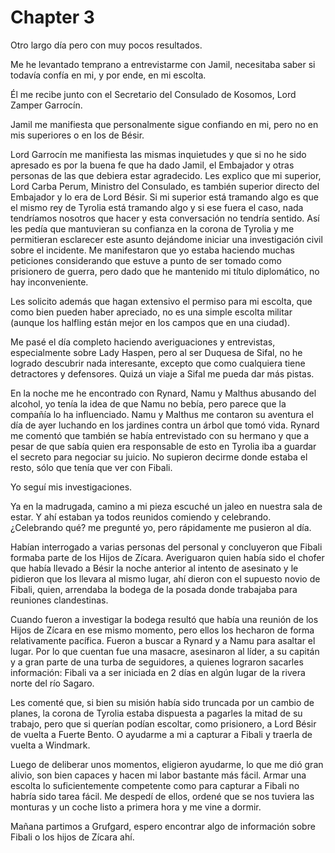 # Chapter 3

Otro largo día pero con muy pocos resultados.

Me he levantado temprano a entrevistarme con Jamil, necesitaba saber si todavía confía en mi, y por ende, en mi escolta.

Él me recibe junto con el Secretario del Consulado de Kosomos, Lord Zamper Garrocín.

Jamil me manifiesta que personalmente sigue confiando en mi, pero no en mis superiores o en los de Bésir.

Lord Garrocín me manifiesta las mismas inquietudes y que si no he sido apresado es por la buena fe que ha dado Jamil, el Embajador y otras personas de las que debiera estar agradecido. Les explico que mi superior, Lord Carba Perum, Ministro del Consulado, es también superior directo del Embajador y lo era de Lord Bésir. Si mi superior está tramando algo es que el mismo rey de Tyrolia está tramando algo y si ese fuera el caso, nada tendríamos nosotros que hacer y esta conversación no tendría sentido. Así les pedía que mantuvieran su confianza en la corona de Tyrolia y me permitieran esclarecer este asunto dejándome iniciar una investigación civil sobre el incidente. Me manifestaron que yo estaba haciendo muchas peticiones considerando que estuve a punto de ser tomado como prisionero de guerra, pero dado que he mantenido mi título diplomático, no hay inconveniente.

Les solicito además que hagan extensivo el permiso para mi escolta, que como bien pueden haber apreciado, no es una simple escolta militar (aunque los halfling están mejor en los campos que en una ciudad).

Me pasé el día completo haciendo averiguaciones y entrevistas, especialmente sobre Lady Haspen, pero al ser Duquesa de Sifal, no he logrado descubrir nada interesante, excepto que como cualquiera tiene detractores y defensores. Quizá un viaje a Sifal me pueda dar más pistas.

En la noche me he encontrado con Rynard, Namu y Malthus abusando del alcohol, yo tenía la idea de que Namu no bebía, pero parece que la compañía lo ha influenciado. Namu y Malthus me contaron su aventura el día de ayer luchando en los jardines contra un árbol que tomó vida. Rynard me comentó que también se había entrevistado con su hermano y que a pesar de que sabía quien era responsable de esto en Tyrolia iba a guardar el secreto para negociar su juicio. No supieron decirme donde estaba el resto, sólo que tenía que ver con Fibali.

Yo seguí mis investigaciones.

Ya en la madrugada, camino a mi pieza escuché un jaleo en nuestra sala de estar. Y ahí estaban ya todos reunidos comiendo y celebrando. ¿Celebrando qué? me pregunté yo, pero rápidamente me pusieron al día.

Habían interrogado a varias personas del personal y concluyeron que Fibali formaba parte de los Hijos de Zícara. Averiguaron quien había sido el chofer que había llevado a Bésir la noche anterior al intento de asesinato y le pidieron que los llevara al mismo lugar, ahí dieron con el supuesto novio de Fibali, quien, arrendaba la bodega de la posada donde trabajaba para reuniones clandestinas.

Cuando fueron a investigar la bodega resultó que había una reunión de los Hijos de Zícara en ese mismo momento, pero ellos los hecharon de forma relativamente pacífica. Fueron a buscar a Rynard y a Namu para asaltar el lugar. Por lo que cuentan fue una masacre, asesinaron al líder, a su capitán y a gran parte de una turba de seguidores, a quienes lograron sacarles información: Fibali va a ser iniciada en 2 días en algún lugar de la rivera norte del río Sagaro.

Les comenté que, si bien su misión había sido truncada por un cambio de planes, la corona de Tyrolia estaba dispuesta a pagarles la mitad de su trabajo, pero que si querían podían escoltar, como prisionero, a Lord Bésir de vuelta a Fuerte Bento. O ayudarme a mi a capturar a Fibali y traerla de vuelta a Windmark.

Luego de deliberar unos momentos, eligieron ayudarme, lo que me dió gran alivio, son bien capaces y hacen mi labor bastante más fácil. Armar una escolta lo suficientemente competente como para capturar a Fibali no habría sido tarea fácil. Me despedí de ellos, ordené que se nos tuviera las monturas y un coche listo a primera hora y me vine a dormir.

Mañana partimos a Grufgard, espero encontrar algo de información sobre Fibali o los hijos de Zícara ahí.

